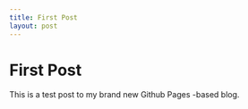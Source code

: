 ```yaml
---
title: First Post
layout: post
---
```


# First Post

This is a test post to my brand new Github Pages -based blog.

